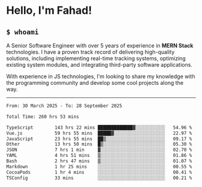 <h1>Hello, I'm Fahad!</h1>

<h2><code>$ whoami</code></h2>

A Senior Software Engineer with over 5 years of experience in **MERN Stack** technologies. I have a proven track record of delivering high-quality solutions, including implementing real-time tracking systems, optimizing existing system modules, and integrating third-party software applications.

With experience in JS technologies, I'm looking to share my knowledge with the programming community and develop some cool projects along the way.

---

<!--START_SECTION:waka-->

```txt
From: 30 March 2025 - To: 28 September 2025

Total Time: 260 hrs 53 mins

TypeScript        143 hrs 22 mins █████████████▓░░░░░░░░░░░   54.96 %
Vue.js            59 hrs 55 mins  █████▓░░░░░░░░░░░░░░░░░░░   22.97 %
JavaScript        23 hrs 55 mins  ██▒░░░░░░░░░░░░░░░░░░░░░░   09.17 %
Other             13 hrs 50 mins  █▒░░░░░░░░░░░░░░░░░░░░░░░   05.30 %
JSON              7 hrs 1 min     ▓░░░░░░░░░░░░░░░░░░░░░░░░   02.70 %
YAML              4 hrs 51 mins   ▒░░░░░░░░░░░░░░░░░░░░░░░░   01.86 %
Bash              2 hrs 47 mins   ▒░░░░░░░░░░░░░░░░░░░░░░░░   01.07 %
Markdown          1 hr 25 mins    ░░░░░░░░░░░░░░░░░░░░░░░░░   00.55 %
CocoaPods         1 hr 4 mins     ░░░░░░░░░░░░░░░░░░░░░░░░░   00.41 %
TSConfig          33 mins         ░░░░░░░░░░░░░░░░░░░░░░░░░   00.21 %
```

<!--END_SECTION:waka-->

<!--
**heyFahad/heyFahad** is a ✨ _special_ ✨ repository because its `README.md` (this file) appears on your GitHub profile.

Here are some ideas to get you started:

- 🔭 I’m currently working on ...
- 🌱 I’m currently learning ...
- 👯 I’m looking to collaborate on ...
- 🤔 I’m looking for help with ...
- 💬 Ask me about ...
- 📫 How to reach me: ...
- 😄 Pronouns: ...
- ⚡ Fun fact: ...
-->
